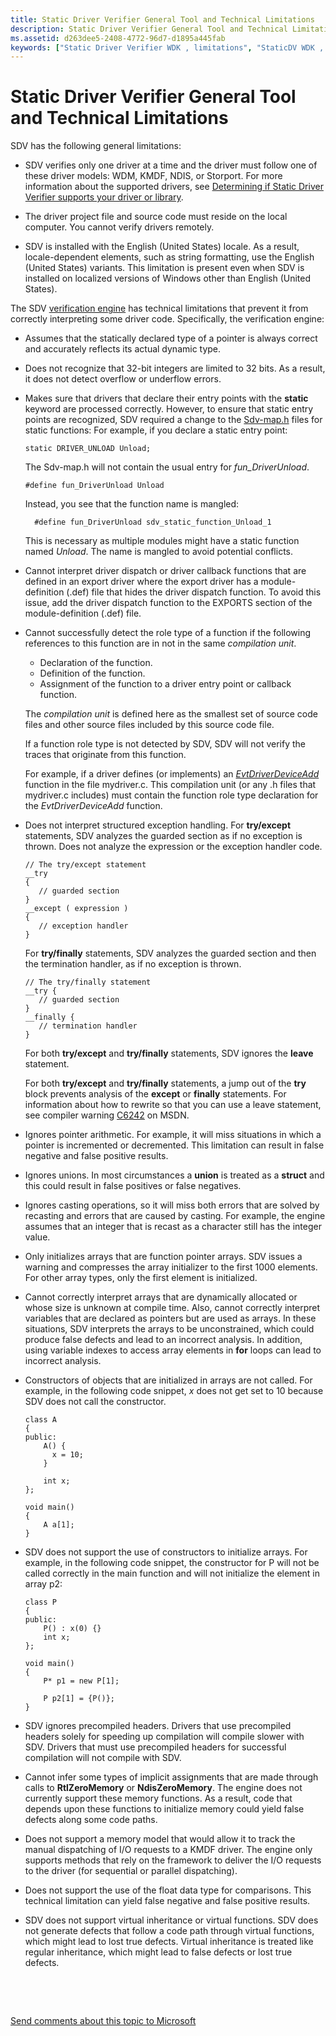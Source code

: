```yaml
---
title: Static Driver Verifier General Tool and Technical Limitations
description: Static Driver Verifier General Tool and Technical Limitations
ms.assetid: d263dee5-2408-4772-96d7-d1895a445fab
keywords: ["Static Driver Verifier WDK , limitations", "StaticDV WDK , limitations", "SDV WDK , limitations"]
---
```


# Static Driver Verifier General Tool and Technical Limitations


SDV has the following general limitations:

-   SDV verifies only one driver at a time and the driver must follow one of these driver models: WDM, KMDF, NDIS, or Storport. For more information about the supported drivers, see [Determining if Static Driver Verifier supports your driver or library](determining-if-static-driver-verifier-supports-your-driver-or-library.md).

-   The driver project file and source code must reside on the local computer. You cannot verify drivers remotely.

-   SDV is installed with the English (United States) locale. As a result, locale-dependent elements, such as string formatting, use the English (United States) variants. This limitation is present even when SDV is installed on localized versions of Windows other than English (United States).

The SDV [verification engine](verification-engine.md) has technical limitations that prevent it from correctly interpreting some driver code. Specifically, the verification engine:

-   Assumes that the statically declared type of a pointer is always correct and accurately reflects its actual dynamic type.

-   Does not recognize that 32-bit integers are limited to 32 bits. As a result, it does not detect overflow or underflow errors.

-   Makes sure that drivers that declare their entry points with the **static** keyword are processed correctly. However, to ensure that static entry points are recognized, SDV required a change to the [Sdv-map.h](sdv-map-h.md) files for static functions: For example, if you declare a static entry point:

    ```
    static DRIVER_UNLOAD Unload;
    ```

    The Sdv-map.h will not contain the usual entry for *fun\_DriverUnload*.

    ```
    #define fun_DriverUnload Unload
    ```

    Instead, you see that the function name is mangled:

    ```
      #define fun_DriverUnload sdv_static_function_Unload_1
    ```

    This is necessary as multiple modules might have a static function named *Unload*. The name is mangled to avoid potential conflicts.

-   Cannot interpret driver dispatch or driver callback functions that are defined in an export driver where the export driver has a module-definition (.def) file that hides the driver dispatch function. To avoid this issue, add the driver dispatch function to the EXPORTS section of the module-definition (.def) file.

-   Cannot successfully detect the role type of a function if the following references to this function are in not in the same *compilation unit*.

    -   Declaration of the function.
    -   Definition of the function.
    -   Assignment of the function to a driver entry point or callback function.

    The *compilation unit* is defined here as the smallest set of source code files and other source files included by this source code file.

    If a function role type is not detected by SDV, SDV will not verify the traces that originate from this function.

    For example, if a driver defines (or implements) an [*EvtDriverDeviceAdd*](https://msdn.microsoft.com/library/windows/hardware/ff541693) function in the file mydriver.c. This compilation unit (or any .h files that mydriver.c includes) must contain the function role type declaration for the *EvtDriverDeviceAdd* function.

-   Does not interpret structured exception handling. For **try/except** statements, SDV analyzes the guarded section as if no exception is thrown. Does not analyze the expression or the exception handler code.

    ```
    // The try/except statement
    __try 
    {
       // guarded section
    }
    __except ( expression )
    {
       // exception handler
    } 
    ```

    For **try/finally** statements, SDV analyzes the guarded section and then the termination handler, as if no exception is thrown.

    ```
    // The try/finally statement
    __try {
       // guarded section
    }
    __finally {
       // termination handler
    }
    ```

    For both **try/except** and **try/finally** statements, SDV ignores the **leave** statement.

    For both **try/except** and **try/finally** statements, a jump out of the **try** block prevents analysis of the **except** or **finally** statements. For information about how to rewrite so that you can use a leave statement, see compiler warning [C6242](http://go.microsoft.com/fwlink/p/?linkid=153317) on MSDN.

-   Ignores pointer arithmetic. For example, it will miss situations in which a pointer is incremented or decremented. This limitation can result in false negative and false positive results.

-   Ignores unions. In most circumstances a **union** is treated as a **struct** and this could result in false positives or false negatives.

-   Ignores casting operations, so it will miss both errors that are solved by recasting and errors that are caused by casting. For example, the engine assumes that an integer that is recast as a character still has the integer value.

-   Only initializes arrays that are function pointer arrays. SDV issues a warning and compresses the array initializer to the first 1000 elements. For other array types, only the first element is initialized.

-   Cannot correctly interpret arrays that are dynamically allocated or whose size is unknown at compile time. Also, cannot correctly interpret variables that are declared as pointers but are used as arrays. In these situations, SDV interprets the arrays to be unconstrained, which could produce false defects and lead to an incorrect analysis. In addition, using variable indexes to access array elements in **for** loops can lead to incorrect analysis.

-   Constructors of objects that are initialized in arrays are not called. For example, in the following code snippet, *x* does not get set to 10 because SDV does not call the constructor.

    ```
    class A
    {
    public:
        A() {
          x = 10;
        }

        int x;
    };

    void main()
    {
        A a[1];
    }
    ```

-   SDV does not support the use of constructors to initialize arrays. For example, in the following code snippet, the constructor for P will not be called correctly in the main function and will not initialize the element in array p2:
    ```
    class P
    {
    public:
        P() : x(0) {}
        int x;
    };

    void main()
    {
        P* p1 = new P[1];

        P p2[1] = {P()};
    }
    ```

-   SDV ignores precompiled headers. Drivers that use precompiled headers solely for speeding up compilation will compile slower with SDV. Drivers that must use precompiled headers for successful compilation will not compile with SDV.

-   Cannot infer some types of implicit assignments that are made through calls to **RtlZeroMemory** or **NdisZeroMemory**. The engine does not currently support these memory functions. As a result, code that depends upon these functions to initialize memory could yield false defects along some code paths.

-   Does not support a memory model that would allow it to track the manual dispatching of I/O requests to a KMDF driver. The engine only supports methods that rely on the framework to deliver the I/O requests to the driver (for sequential or parallel dispatching).

-   Does not support the use of the float data type for comparisons. This technical limitation can yield false negative and false positive results.

-   SDV does not support virtual inheritance or virtual functions. SDV does not generate defects that follow a code path through virtual functions, which might lead to lost true defects. Virtual inheritance is treated like regular inheritance, which might lead to false defects or lost true defects.

 

 

[Send comments about this topic to Microsoft](mailto:wsddocfb@microsoft.com?subject=Documentation%20feedback%20[devtest\devtest]:%20Static%20Driver%20Verifier%20General%20Tool%20and%20Technical%20Limitations%20%20RELEASE:%20%2811/17/2016%29&body=%0A%0APRIVACY%20STATEMENT%0A%0AWe%20use%20your%20feedback%20to%20improve%20the%20documentation.%20We%20don't%20use%20your%20email%20address%20for%20any%20other%20purpose,%20and%20we'll%20remove%20your%20email%20address%20from%20our%20system%20after%20the%20issue%20that%20you're%20reporting%20is%20fixed.%20While%20we're%20working%20to%20fix%20this%20issue,%20we%20might%20send%20you%20an%20email%20message%20to%20ask%20for%20more%20info.%20Later,%20we%20might%20also%20send%20you%20an%20email%20message%20to%20let%20you%20know%20that%20we've%20addressed%20your%20feedback.%0A%0AFor%20more%20info%20about%20Microsoft's%20privacy%20policy,%20see%20http://privacy.microsoft.com/default.aspx. "Send comments about this topic to Microsoft")




